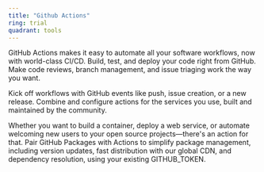 ```yaml
---
title: "Github Actions"
ring: trial
quadrant: tools
---
```


GitHub Actions makes it easy to automate all your software workflows, now with
world-class CI/CD. Build, test, and deploy your code right from GitHub. Make
code reviews, branch management, and issue triaging work the way you want.

Kick off workflows with GitHub events like push, issue creation, or a new
release. Combine and configure actions for the services you use, built and
maintained by the community.

Whether you want to build a container, deploy a web service, or automate
welcoming new users to your open source projects—there's an action for that.
Pair GitHub Packages with Actions to simplify package management, including
version updates, fast distribution with our global CDN, and dependency
resolution, using your existing GITHUB_TOKEN.
